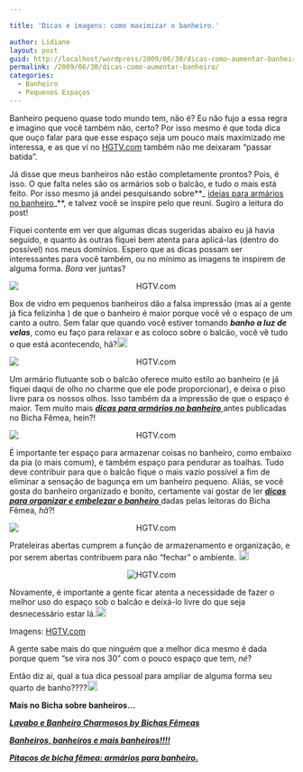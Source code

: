 ```yaml
---

title: 'Dicas e imagens: como maximizar o banheiro.'

author: Lidiane
layout: post
guid: http://localhost/wordpress/2009/06/30/dicas-como-aumentar-banheiro/
permalink: /2009/06/30/dicas-como-aumentar-banheiro/
categories:
  - Banheiro
  - Pequenos Espaços
---
```

Banheiro pequeno quase todo mundo tem, não é? Eu não fujo a essa regra e imagino que você também não, certo? Por isso mesmo é que toda dica que ouço falar para que esse espaço seja um pouco mais maximizado me interessa, e as que vi no <a href="http://www.hgtv.com/" target="_blank">HGTV.com</a> também não me deixaram “passar batida”.

Já disse que meus banheiros não estão completamente prontos? Pois, é isso. O que falta neles são os armários sob o balcão, e tudo o mais está feito. Por isso mesmo já andei pesquisando sobre**_ <a href="http://www.trololodemulher.com.br/2010/01/06/decoracao-armarios-banheiro/" target="_self">ideias para armários no banheiro</a>_**, e talvez você se inspire pelo que reuni. Sugiro a leitura do post!

Fiquei contente em ver que algumas dicas sugeridas abaixo eu já havia seguido, e quanto ás outras fiquei bem atenta para aplicá-las (dentro do possível) nos meus domínios. Espero que as dicas possam ser interessantes para você também, ou no mínimo as imagens te inspirem de alguma forma. _Bora_ ver juntas?

<p style="text-align: center;">
  <img class="aligncenter" style="display: block; float: none; margin-left: auto; margin-right: auto;" title="HGTV.com" src="http://img.hgtv.com/HGTV/2005/12/05/7Charalambous_beekman__lg.jpg" alt="HGTV.com" />
</p>

Box de vidro em pequenos banheiros dão a falsa impressão (mas aí a gente já fica felizinha![<img style="display: inline;" title="EmoticonLaugh" src="http://www.trololodemulher.com.br/blog/wp-content/uploads/2009/06/emoticonlaugh_thumb1.gif" alt="EmoticonLaugh" width="18" height="18" />](http://www.trololodemulher.com.br/blog/wp-content/uploads/2009/06/emoticonlaugh1.gif) ) de que o banheiro é maior porque você vê o espaço de um canto a outro. Sem falar que quando você estiver tomando **_banho a luz de velas_**, como eu faço para relaxar e as coloco sobre o balcão, você vê tudo o que está acontecendo, hã?[<img style="display: inline;" title="EmoticonWink" src="http://www.trololodemulher.com.br/blog/wp-content/uploads/2009/06/emoticonwink_thumb10.gif" alt="EmoticonWink" width="18" height="18" />](http://www.trololodemulher.com.br/blog/wp-content/uploads/2009/06/emoticonwink10.gif)

<p style="text-align: center;">
  <img class="aligncenter" style="display: block; float: none; margin-left: auto; margin-right: auto;" title="HGTV.com" src="http://img.hgtv.com/HGTV/2009/02/14/dp-pubillones-bathroom-vanity_s4x3_lg.jpg" alt="HGTV.com" />
</p>

Um armário flutuante sob o balcão oferece muito estilo ao banheiro (e já fiquei daqui de olho no charme que ele pode proporcionar), e deixa o piso livre para os nossos olhos. Isso também da a impressão de que o espaço é maior. Tem muito mais <a href="http://www.trololodemulher.com.br/2010/01/06/decoracao-armarios-banheiro/" target="_self">**<em>dicas para armários no banheiro</em>** </a>antes publicadas no Bicha Fêmea, hein?!

<p style="text-align: center;">
  <img class="aligncenter" style="display: block; float: none; margin-left: auto; margin-right: auto;" title="HGTV.com" src="http://img.hgtv.com/HGTV/2004/06/01/sollugub_Picture001_lg.jpg" alt="HGTV.com" />
</p>

É importante ter espaço para armazenar coisas no banheiro, como embaixo da pia (o mais comum), e também espaço para pendurar as toalhas. Tudo deve contribuir para que o balcão fique o mais vazio possível a fim de eliminar a sensação de bagunça em um banheiro pequeno. Aliás, se você gosta do banheiro organizado e bonito, certamente vai gostar de ler <a href="http://www.trololodemulher.com.br/2009/03/04/lavabo-e-banheiro-charmosos-by-bichas-fmeas/" target="_self">**<em>dicas para organizar e embelezar o banheiro</em>** </a>dadas pelas leitoras do Bicha Fêmea, _hã_?!

<p style="text-align: center;">
  <img class="aligncenter" style="display: block; float: none; margin-left: auto; margin-right: auto;" title="HGTV.com" src="http://img.hgtv.com/HGTV/2005/12/16/Hittinger_Bath1_lg.jpg" alt="HGTV.com" />
</p>

Prateleiras abertas cumprem a função de armazenamento e organização, e por serem abertas contribuem para não “fechar” o ambiente. [<img style="display: inline;" title="EmoticonWink" src="http://www.trololodemulher.com.br/blog/wp-content/uploads/2009/06/emoticonwink_thumb11.gif" alt="EmoticonWink" width="18" height="18" />](http://www.trololodemulher.com.br/blog/wp-content/uploads/2009/06/emoticonwink11.gif)

<p style="text-align: center;">
  <img class="aligncenter" title="HGTV.com" src="http://img.hgtv.com/HGTV/2007/08/22/Kim-Ammie-Gold-Bathroom_lg.jpg" alt="HGTV.com" />
</p>

Novamente, é importante a gente ficar atenta a necessidade de fazer o melhor uso do espaço sob o balcão e deixá-lo livre do que seja desnecessário estar lá.[<img style="display: inline;" title="EmoticonBigSmile" src="http://www.trololodemulher.com.br/blog/wp-content/uploads/2009/06/emoticonbigsmile_thumb11.gif" alt="EmoticonBigSmile" width="18" height="18" />](http://www.trololodemulher.com.br/blog/wp-content/uploads/2009/06/emoticonbigsmile11.gif)

Imagens: <a href="http://www.hgtv.com/" target="_blank">HGTV.com</a>

A gente sabe mais do que ninguém que a melhor dica mesmo é dada porque quem “se vira nos 30” com o pouco espaço que tem, _né_?

Então diz aí, qual a tua dica pessoal para ampliar de alguma forma seu quarto de banho????[<img style="display: inline;" title="EmoticonCool" src="http://www.trololodemulher.com.br/blog/wp-content/uploads/2009/06/emoticoncool_thumb3.gif" alt="EmoticonCool" width="18" height="18" />](http://www.trololodemulher.com.br/blog/wp-content/uploads/2009/06/emoticoncool3.gif)

**Mais no Bicha sobre banheiros&#8230;**

[**_Lavabo e Banheiro Charmosos by Bichas Fêmeas_**](http://www.trololodemulher.com.br/2009/03/04/lavabo-e-banheiro-charmosos-by-bichas-fmeas/)

[**_Banheiros, banheiros e mais banheiros!!!!_**](http://www.trololodemulher.com.br/2009/03/02/banheiros-banheiros-e-mais-banheiros/)

**_<a href="http://www.trololodemulher.com.br/2010/01/06/decoracao-armarios-banheiro/" target="_self">Pitacos de bicha fêmea: armários para banheiro.</a>_**
